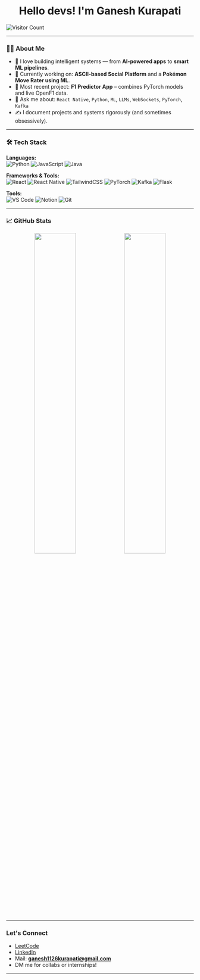 <h1 align="center">Hello devs! I'm Ganesh Kurapati</h1>

![Visitor Count](https://komarev.com/ghpvc/?username=ganesh-codes404&style=flat-square&color=brightgreen)


---

### 👨‍💻 About Me

- 🧠 I love building intelligent systems — from **AI-powered apps** to **smart ML pipelines**.
- 🧪 Currently working on: **ASCII-based Social Platform** and a **Pokémon Move Rater using ML**.
- 🔭 Most recent project: **F1 Predictor App** – combines PyTorch models and live OpenF1 data.
- 💬 Ask me about: `React Native`, `Python`, `ML`, `LLMs`, `WebSockets`, `PyTorch`, `Kafka`
- ✍️ I document projects and systems rigorously (and sometimes obsessively).

---

### 🛠️ Tech Stack

**Languages:**  
![Python](https://img.shields.io/badge/-Python-3776AB?style=flat&logo=python&logoColor=white)
![JavaScript](https://img.shields.io/badge/-JavaScript-F7DF1E?style=flat&logo=javascript&logoColor=black)
![Java](https://img.shields.io/badge/-Java-007396?style=flat&logo=java&logoColor=white)

**Frameworks & Tools:**  
![React](https://img.shields.io/badge/-React-61DAFB?style=flat&logo=react&logoColor=black)
![React Native](https://img.shields.io/badge/-React%20Native-20232A?style=flat&logo=react&logoColor=61DAFB)
![TailwindCSS](https://img.shields.io/badge/-TailwindCSS-38B2AC?style=flat&logo=tailwind-css&logoColor=white)
![PyTorch](https://img.shields.io/badge/-PyTorch-EE4C2C?style=flat&logo=pytorch&logoColor=white)
![Kafka](https://img.shields.io/badge/-Kafka-231F20?style=flat&logo=apache-kafka&logoColor=white)
![Flask](https://img.shields.io/badge/-Flask-000000?style=flat&logo=flask&logoColor=white)

**Tools:**  
![VS Code](https://img.shields.io/badge/-VSCode-007ACC?style=flat&logo=visual-studio-code&logoColor=white)
![Notion](https://img.shields.io/badge/-Notion-000000?style=flat&logo=notion&logoColor=white)
![Git](https://img.shields.io/badge/-Git-F05032?style=flat&logo=git&logoColor=white)

---

### 📈 GitHub Stats

<p align="center">
  <img src="https://github-readme-stats.vercel.app/api?username=your-username-here&show_icons=true&theme=tokyonight" width="47%" />
  <img src="https://github-readme-streak-stats.herokuapp.com/?user=your-username-here&theme=tokyonight" width="47%" />
</p>

---

### Let's Connect

-  [LeetCode](ganesh1126kurapati@gmail.com)
-  [LinkedIn]( https://www.linkedin.com/in/ganesh-kurapati-06352a294/)
-  Mail: **ganesh1126kurapati@gmail.com**
-  DM me for collabs or internships!

---

